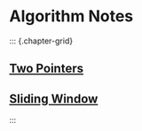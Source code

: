 # Algorithm Notes

::: {.chapter-grid}
## [Two Pointers](two_pointers.html)

## [Sliding Window](sliding_window.html)
:::